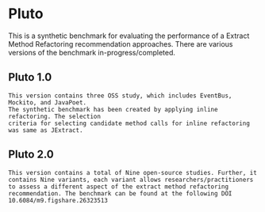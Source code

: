 # Pluto

This is a synthetic benchmark for evaluating the performance of a Extract Method Refactoring recommendation approaches. There are various versions of the benchmark in-progress/completed.



 ## Pluto 1.0
    This version contains three OSS study, which includes EventBus, Mockito, and JavaPoet. 
    The synthetic benchmark has been created by applying inline refactoring. The selection 
    criteria for selecting candidate method calls for inline refactoring was same as JExtract.
 ## Pluto 2.0
    This version contains a total of Nine open-source studies. Further, it contains Nine variants, each variant allows researchers/practitioners to assess a different aspect of the extract method refactoring recommendation. The benchmark can be found at the following DOI 10.6084/m9.figshare.26323513
    
